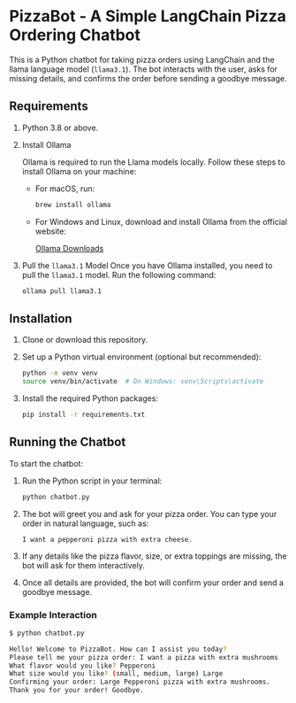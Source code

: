 # PizzaBot - A Simple LangChain Pizza Ordering Chatbot

This is a Python chatbot for taking pizza orders using LangChain and the llama language model (`llama3.1`). The bot interacts with the user, asks for missing details, and confirms the order before sending a goodbye message.

## Requirements

1. Python 3.8 or above.
2. Install Ollama

   Ollama is required to run the Llama models locally. Follow these steps to install Ollama on your machine:

    - For macOS, run:

      ```bash
      brew install ollama
      ```

    - For Windows and Linux, download and install Ollama from the official website:

        [Ollama Downloads](https://ollama.com/downloads)

3. Pull the `llama3.1` Model
  Once you have Ollama installed, you need to pull the `llama3.1` model. Run the following command:

    ```bash
    ollama pull llama3.1
    ```

## Installation

1. Clone or download this repository.

2. Set up a Python virtual environment (optional but recommended):

    ```bash
    python -m venv venv
    source venv/bin/activate  # On Windows: venv\Scripts\activate
    ```

3. Install the required Python packages:

    ```bash
    pip install -r requirements.txt
    ```

## Running the Chatbot

To start the chatbot:

1. Run the Python script in your terminal:

    ```bash
    python chatbot.py
    ```

2. The bot will greet you and ask for your pizza order. You can type your order in natural language, such as:

    ```
    I want a pepperoni pizza with extra cheese.
    ```

3. If any details like the pizza flavor, size, or extra toppings are missing, the bot will ask for them interactively.

4. Once all details are provided, the bot will confirm your order and send a goodbye message.

### Example Interaction

```bash
$ python chatbot.py

Hello! Welcome to PizzaBot. How can I assist you today?
Please tell me your pizza order: I want a pizza with extra mushrooms
What flavor would you like? Pepperoni
What size would you like? (small, medium, large) Large
Confirming your order: Large Pepperoni pizza with extra mushrooms.
Thank you for your order! Goodbye.
```
